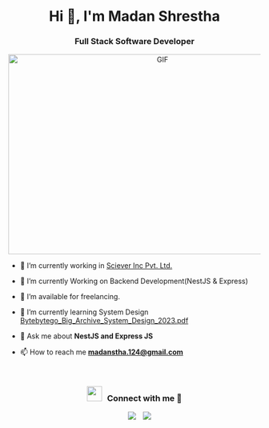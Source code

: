 <h1 align="center">Hi 👋, I'm Madan Shrestha</h1>
<h3 align="center">Full Stack Software Developer</h3>



<a target="_blank" align="center">
  <img top="500" height="400" width="600" alt="GIF" src="https://raw.githubusercontent.com/gist/vininjr/d29bb07bdadb41e4b0923bc8fa748b1a/raw/88f20c9d749d756be63f22b09f3c4ac570bc5101/programming.gif">
</a>

<br/>

- 🔭 I’m currently working in <a href="https://scieverinc.com/" target="blank">Sciever Inc Pvt. Ltd.</a>

- 🌱 I’m currently Working on Backend Development(NestJS & Express)

- 🤝 I’m available for freelancing.

- 🌱 I’m currently learning System Design <a href="https://blog.bytebytego.com/api/v1/file/f0c9d810-e9ce-441d-97e0-6722bd0df129.pdf" target="blank">Bytebytego_Big_Archive_System_Design_2023.pdf</a>

- 💬 Ask me about **NestJS and Express JS**

- 📫 How to reach me **madanstha.124@gmail.com**

<br/>
<h3 align="center" > <img src="https://media.giphy.com/media/iY8CRBdQXODJSCERIr/giphy.gif" width="30" height="30" style="margin-right: 10px;">Connect with me 🤝 </h3>

<p align="center">

 <div align="center"  class="icons-social" style="margin-left: 10px;">
        <a style="margin-left: 10px;"  target="_blank" href="https://www.linkedin.com/in/madan-shrestha-09514216b/">
			<img src="https://img.icons8.com/doodle/40/000000/linkedin--v2.png"></a>
        <a style="margin-left: 10px;" target="_blank" href="https://github.com/madan-stha">
		<img src="https://img.icons8.com/doodle/40/000000/github--v1.png"></a>
	


</p>

